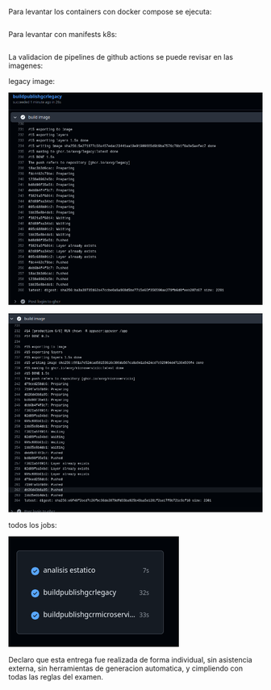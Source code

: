 Para levantar los containers con docker compose se ejecuta:

```sh

```

Para levantar con manifests k8s:
```sh

```


La validacion de pipelines de github actions se puede revisar en las imagenes:

legacy image:

![legacy](legacy.png)

![microservicios](micro.png)

todos los jobs:

![jobs](jobs.png)

Declaro que esta entrega fue realizada de forma individual, sin asistencia externa, sin herramientas de generacion automatica, y cimpliendo con todas las reglas del examen.
